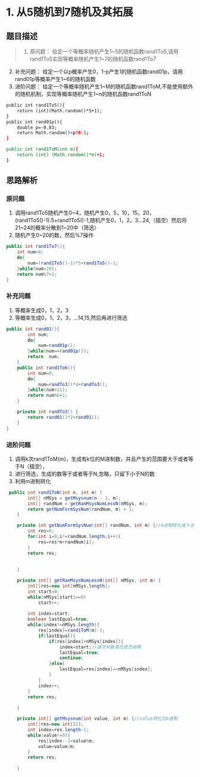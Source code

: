 # 1. 从5随机到7随机及其拓展

## 题目描述
>1. 原问题： 给定一个等概率随机产生1~5的随机函数rand1To5,请用rand1To5实现等概率随机产生1~7的随机函数rand1To7
 2. 补充问题： 给定一个以p概率产生0，1-p产生1的随机函数rand01p，请用rand01p等概率产生1~6的随机函数
 3. 进阶问题： 给定一个等概率随机产生1~M的随机函数rand1ToM,不能使用额外的随机机制，实现等概率随机产生1~n的随机函数rand1ToN
```html
public int rand1To5(){
	return (int)(Math.random()*5+1);
}
public int rand01p(){
	double p=-0.83;
	return Math.random()<p?0:1;
}

public int rand1ToM(int m){
	return (int) (Math.random()*m)+1;
}
```

## 思路解析
### 原问题
1. 调用rand1To5随机产生0~4，随机产生0，5，10，15，20，(rand1To5()-1).5+rand1To5()-1,随机产生0，1，2，3...24,（插空）然后将21~24的概率分散到1~20中（筛选）
2. 随机产生0~20的数，然后%7操作

```java
public int rand1To7(){
	int num=0;
	do{
		num=(rand1To5()-1)*5+rand1To5()-1;
	}while(num>20);
	return num%7+1;
}
```

### 补充问题
1. 等概率生成0，1，2，3
2. 等概率生成0，1，2，3，...14,15,然后再进行筛选

```java
public int rand01(){
        int num;
        do{
            num=rand01p();
        }while(num==rand01p());
        return  num;
    }
    public int rand1To6(){
        int num=0;
        do{
            num=randTo3()*4+randTo3();
        }while(num>11);
        return num%6+1;
    }

    private int randTo3() {
        return rand01()*2+rand01();
    }
}
```

### 进阶问题
1. 调用k次rand1ToM(m)，生成有k位的M进制数，并且产生的范围要大于或者等于N（插空），
2. 进行筛选，生成的数等于或者等于N,忽略，只留下小于N的数
3. 利用m进制转化
```java
 public int rand1ToN(int n, int m) {
        int[] nMSys = getMsysnum(n - 1, m);
        int[] randNum = getRanMsysNumLessN(nMSys, m);
        return getNumFormSysNum(randNum, m) + 1;
    }

    private int getNumFormSysNum(int[] randNum, int m) {//m进制转化成十进制
        int res=0;
        for(int i=0;i!=randNum.length;i++){
            res=res*m+randNum[i];
        }
        return res;
        
        
    }

    private int[] getRanMsysNumLessN(int[] nMSys, int m) {
        int[]res=new int[nMSys.length];
        int start=0;
        while(nMSys[start]==0)
            start++;
        
        int index=start;
        boolean lastEqual=true;
        while(index!=nMSys.length){
            res[index]=rand1ToM(m)-1;
            if(lastEqual){
                if(res[index]>nMSys[index]){
                    index=start;//逐次判断高位是否相等
                    lastEqual=true;
                    continue;
                }else{
                    lastEqual=res[index]==nMSys[index];
                }
            }
            index++;
        }
        return res;
        
    }

    private int[] getMsysnum(int value, int m) {//value转化位m进制
        int[]res=new int[32];
        int index=res.length-1;
        while(value!=0){
            res[index--]=value%m;
            value=value/m;
        }
        return res;
         
    }
```

